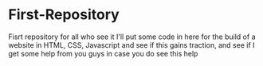 # First-Repository
Fisrt repository for all who see it
I'll put some code in here for the build of a website in HTML, CSS, Javascript and see if this gains traction, and see if I get some help from you guys in case you do see this help
